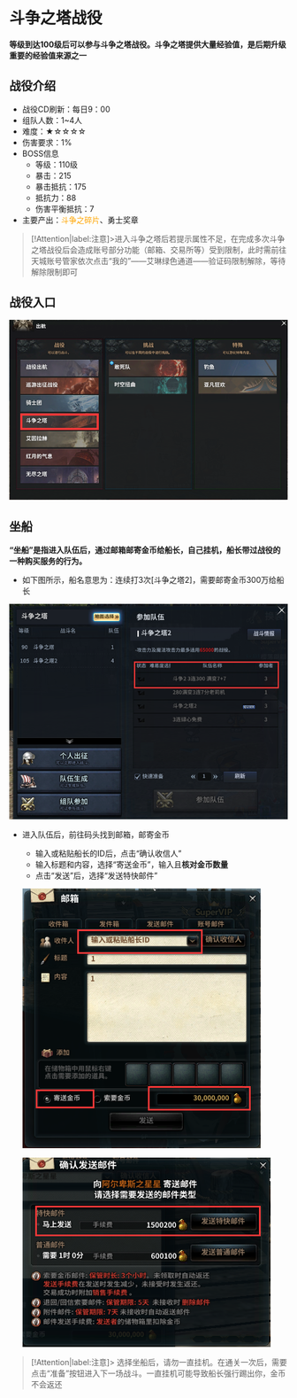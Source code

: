 # 斗争之塔战役 <!-- {docsify-ignore-all} -->
**等级到达100级后可以参与斗争之塔战役。斗争之塔提供大量经验值，是后期升级重要的经验值来源之一**


## 战役介绍
-   战役CD刷新：每日9：00
-   组队人数：1~4人
-   难度：★☆☆☆☆
-   伤害要求：1%
-   BOSS信息
    -   等级：110级
    -   暴击：215
    -   暴击抵抗：175
    -   抵抗力：88
    -   伤害平衡抵抗：7
-   主要产出：<a style="color: orange;">斗争之碎片</a>、勇士奖章



> [!Attention|label:注意]>进入斗争之塔后若提示属性不足，在完成多次斗争之塔战役后会造成账号部分功能（邮箱、交易所等）受到限制，此时需前往天城账号管家依次点击“我的”——艾琳绿色通道——验证码限制解除，等待解除限制即可

## 战役入口
![Alt text](image-1.png ':size=40%')


## 坐船
**“坐船”是指进入队伍后，通过邮箱邮寄金币给船长，自己挂机，船长带过战役的一种购买服务的行为。**

-   如下图所示，船名意思为：连续打3次[斗争之塔2]，需要邮寄金币300万给船长

![Alt text](image.png ':size=50%')

-   进入队伍后，前往码头找到邮箱，邮寄金币
    -   输入或粘贴船长的ID后，点击“确认收信人”
    -   输入标题和内容，选择“寄送金币”，输入且**核对金币数量**
    -   点击“发送”后，选择“发送特快邮件”

    ![Alt text](image-2.png ':size=25%')

    ![Alt text](image-3.png ':size=25%')

> [!Attention|label:注意]>   选择坐船后，请勿一直挂机。在通关一次后，需要点击“准备”按钮进入下一场战斗。一直挂机可能导致船长强行踢出你，金币不会返还


